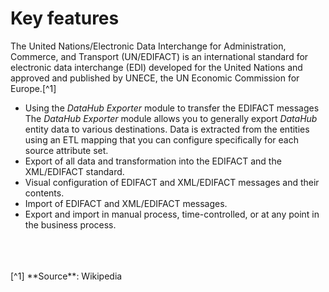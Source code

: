 # Key features

The United Nations/Electronic Data Interchange for Administration, Commerce, and Transport (UN/EDIFACT) is an international standard for electronic data interchange (EDI) developed for the United Nations and approved and published by UNECE, the UN Economic Commission for Europe.[^1]

- Using the *DataHub Exporter* module to transfer the EDIFACT messages    
    The *DataHub Exporter* module allows you to generally export *DataHub* entity data to various destinations. Data is extracted from the entities using an ETL mapping that you can configure specifically for each source attribute set.   
- Export of all data and transformation into the EDIFACT and the XML/EDIFACT standard. 
- Visual configuration of EDIFACT and XML/EDIFACT messages and their contents.   
- Import of EDIFACT and XML/EDIFACT messages.
- Export and import in manual process, time-controlled, or at any point in the business process.




<br>
<br>
<br>
[^1] **Source**: Wikipedia
